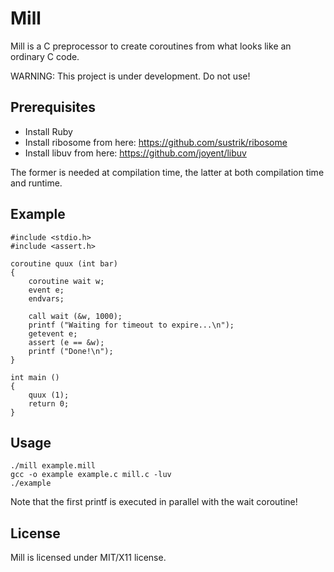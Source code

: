 Mill
====

Mill is a C preprocessor to create coroutines from what looks like an
ordinary C code.

WARNING: This project is under development. Do not use!

## Prerequisites

* Install Ruby
* Install ribosome from here: https://github.com/sustrik/ribosome
* Install libuv from here: https://github.com/joyent/libuv

The former is needed at compilation time, the latter at both compilation time
and runtime.

## Example

```
#include <stdio.h>
#include <assert.h>

coroutine quux (int bar)
{
    coroutine wait w;
    event e;
    endvars;

    call wait (&w, 1000);
    printf ("Waiting for timeout to expire...\n");
    getevent e;
    assert (e == &w);
    printf ("Done!\n");
}

int main ()
{
    quux (1);
    return 0;
}
```

## Usage

```
./mill example.mill
gcc -o example example.c mill.c -luv
./example
```

Note that the first printf is executed in parallel with the wait coroutine!

## License

Mill is licensed under MIT/X11 license.
